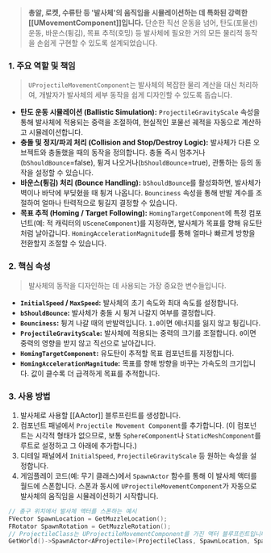 > **총알, 로켓, 수류탄 등 '발사체'의 움직임을 시뮬레이션하는 데 특화된 강력한 [[UMovementComponent]]입니다.** 단순한 직선 운동을 넘어, 탄도(포물선) 운동, 바운스(튕김), 목표 추적(호밍) 등 발사체에 필요한 거의 모든 물리적 동작을 손쉽게 구현할 수 있도록 설계되었습니다.

### **1. 주요 역할 및 책임**
> `UProjectileMovementComponent`는 발사체의 복잡한 물리 계산을 대신 처리하여, 개발자가 발사체의 세부 동작을 쉽게 디자인할 수 있도록 돕습니다.
* **탄도 운동 시뮬레이션 (Ballistic Simulation):**
    `ProjectileGravityScale` 속성을 통해 발사체에 적용되는 중력을 조절하여, 현실적인 포물선 궤적을 자동으로 계산하고 시뮬레이션합니다.
* **충돌 및 정지/파괴 처리 (Collision and Stop/Destroy Logic):**
    발사체가 다른 오브젝트와 충돌했을 때의 동작을 정의합니다. 충돌 즉시 멈추거나(`bShouldBounce`=false), 튕겨 나오거나(`bShouldBounce`=true), 관통하는 등의 동작을 설정할 수 있습니다.
* **바운스(튕김) 처리 (Bounce Handling):**
    `bShouldBounce`를 활성화하면, 발사체가 벽이나 바닥에 부딪혔을 때 튕겨 나옵니다. `Bounciness` 속성을 통해 반발 계수를 조절하여 얼마나 탄력적으로 튕길지 결정할 수 있습니다.
* **목표 추적 (Homing / Target Following):**
    `HomingTargetComponent`에 특정 컴포넌트(예: 적 캐릭터의 `USceneComponent`)를 지정하면, 발사체가 목표를 향해 유도탄처럼 날아갑니다. `HomingAccelerationMagnitude`를 통해 얼마나 빠르게 방향을 전환할지 조절할 수 있습니다.

### **2. 핵심 속성**
> 발사체의 동작을 디자인하는 데 사용되는 가장 중요한 변수들입니다.
* **`InitialSpeed` / `MaxSpeed`:**
    발사체의 초기 속도와 최대 속도를 설정합니다.
* **`bShouldBounce`:**
    발사체가 충돌 시 튕겨 나갈지 여부를 결정합니다.
* **`Bounciness`:**
    튕겨 나갈 때의 반발력입니다. `1.0`이면 에너지를 잃지 않고 튕깁니다.
* **`ProjectileGravityScale`:**
    발사체에 적용되는 중력의 크기를 조절합니다. `0`이면 중력의 영향을 받지 않고 직선으로 날아갑니다.
* **`HomingTargetComponent`:**
    유도탄이 추적할 목표 컴포넌트를 지정합니다.
* **`HomingAccelerationMagnitude`:**
    목표를 향해 방향을 바꾸는 가속도의 크기입니다. 값이 클수록 더 급격하게 목표를 추적합니다.

### **3. 사용 방법**
1.  발사체로 사용할 [[AActor]] 블루프린트를 생성합니다.
2.  컴포넌트 패널에서 `Projectile Movement Component`를 추가합니다. (이 컴포넌트는 시각적 형태가 없으므로, 보통 `SphereComponent`나 `StaticMeshComponent`를 루트로 설정하고 그 아래에 추가합니다.)
3.  디테일 패널에서 `InitialSpeed`, `ProjectileGravityScale` 등 원하는 속성을 설정합니다.
4.  게임플레이 코드(예: 무기 클래스)에서 `SpawnActor` 함수를 통해 이 발사체 액터를 월드에 스폰합니다. 스폰과 동시에 `UProjectileMovementComponent`가 자동으로 발사체의 움직임을 시뮬레이션하기 시작합니다.

```cpp
// 총구 위치에서 발사체 액터를 스폰하는 예시
FVector SpawnLocation = GetMuzzleLocation();
FRotator SpawnRotation = GetMuzzleRotation();
// ProjectileClass는 UProjectileMovementComponent를 가진 액터 블루프린트입니다.
GetWorld()->SpawnActor<AProjectile>(ProjectileClass, SpawnLocation, SpawnRotation);
```
